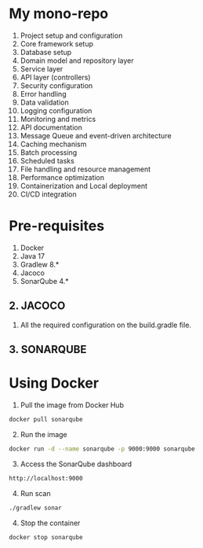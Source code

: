 # My mono-repo

1. Project setup and configuration
2. Core framework setup
3. Database setup
4. Domain model and repository layer
5. Service layer
6. API layer (controllers)
7. Security configuration
8. Error handling
9. Data validation
10. Logging configuration
11. Monitoring and metrics
12. API documentation
13. Message Queue and event-driven architecture
14. Caching mechanism
15. Batch processing
16. Scheduled tasks
17. File handling and resource management
18. Performance optimization
19. Containerization and Local deployment
20. CI/CD integration

# Pre-requisites

1. Docker
2. Java 17
3. Gradlew 8.*
4. Jacoco
5. SonarQube 4.*

## 2. JACOCO

1. All the required configuration on the build.gradle file.


## 3. SONARQUBE

# Using Docker

1. Pull the image from Docker Hub

```bash
docker pull sonarqube
```

2. Run the image

```bash
docker run -d --name sonarqube -p 9000:9000 sonarqube
```

3. Access the SonarQube dashboard

```bash
http://localhost:9000
```

4. Run scan

```bash 
./gradlew sonar
```

4. Stop the container

```bash
docker stop sonarqube
```
